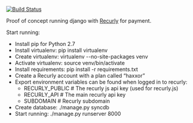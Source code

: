 [![Build Status](https://api.travis-ci.org/mattiaslundberg/django-recurly-poc.png?branch=master)](https://travis-ci.org/mattiaslundberg/django-recurly-poc)

Proof of concept running django with [Recurly](http://recurly.com/) for payment.

Start running:
* Install pip for Python 2.7
* Install virtualenv: pip install virtualenv
* Create virtualenv: virtualenv --no-site-packages venv
* Activate virtualenv: source venv/bin/activate
* Install requirements: pip install -r requirements.txt
* Create a Recurly account with a plan called “haxxor”
* Export environment variables can be found when logged in to recurly:
  * RECURLY_PUBLIC # The recurly js api key (used for recurly.js)
  * RECURLY_API # The main recurly api key
  * SUBDOMAIN # Recurly subdomain
* Create database: ./manage.py syncdb
* Start running: ./manage.py runserver 8000
